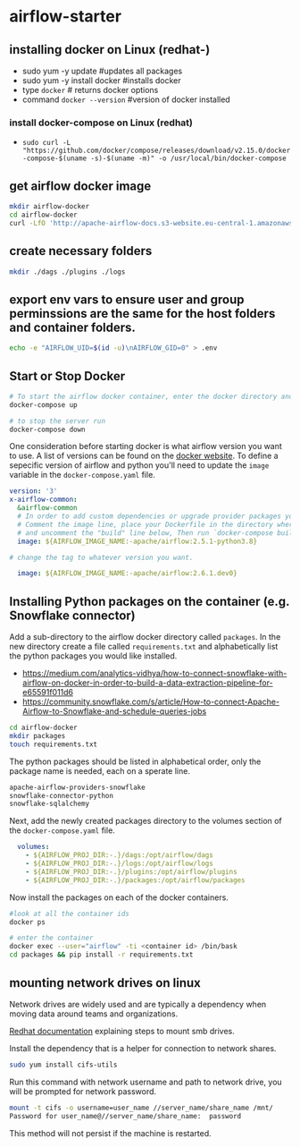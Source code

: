 # airflow-starter

## installing docker on Linux (redhat-)
  - sudo yum -y update         #updates all packages
  - sudo yum -y install docker #installs docker
  - type `docker` # returns docker options
  - command `docker --version` #version of docker installed
### install docker-compose on Linux (redhat)
  - `sudo curl -L "https://github.com/docker/compose/releases/download/v2.15.0/docker-compose-$(uname -s)-$(uname -m)" -o /usr/local/bin/docker-compose`
  
## get airflow docker image
```bash
mkdir airflow-docker
cd airflow-docker
curl -LfO 'http://apache-airflow-docs.s3-website.eu-central-1.amazonaws.com/docs/apache-airflow/latest/docker-compose.yaml'
```

## create necessary folders
```bash
mkdir ./dags ./plugins ./logs
```

## export env vars to ensure user and group perminssions are the same for the host folders and container folders.
```bash
echo -e "AIRFLOW_UID=$(id -u)\nAIRFLOW_GID=0" > .env
```

## Start or Stop Docker
```bash
# To start the airflow docker container, enter the docker directory and run.
docker-compose up

# to stop the server run
docker-compose down
```

One consideration before starting docker is what airflow version you want to use. A list of versions can be found on the [docker website](https://hub.docker.com/r/apache/airflow/tags). To define a sepecific version of airflow and python you'll need to update the `image` variable in the `docker-compose.yaml` file. 

```yaml
version: '3'
x-airflow-common:
  &airflow-common
  # In order to add custom dependencies or upgrade provider packages you can use your extended image.
  # Comment the image line, place your Dockerfile in the directory where you placed the docker-compose.yaml
  # and uncomment the "build" line below, Then run `docker-compose build` to build the images.
  image: ${AIRFLOW_IMAGE_NAME:-apache/airflow:2.5.1-python3.8}

# change the tag to whatever version you want.

  image: ${AIRFLOW_IMAGE_NAME:-apache/airflow:2.6.1.dev0}
```

## Installing Python packages on the container (e.g. Snowflake connector)
Add a sub-directory to the airflow docker directory called `packages`. In the new directory create a file called `requirements.txt` and alphabetically list the python packages you would like installed.

* https://medium.com/analytics-vidhya/how-to-connect-snowflake-with-airflow-on-docker-in-order-to-build-a-data-extraction-pipeline-for-e65591f011d6
* https://community.snowflake.com/s/article/How-to-connect-Apache-Airflow-to-Snowflake-and-schedule-queries-jobs

```bash
cd airflow-docker
mkdir packages
touch requirements.txt
```

The python packages should be listed in alphabetical order, only the package name is needed, each on a sperate line.
```bash
apache-airflow-providers-snowflake
snowflake-connector-python
snowflake-sqlalchemy
```

Next, add the newly created packages directory to the volumes section of the `docker-compose.yaml` file.
```yaml
  volumes:
    - ${AIRFLOW_PROJ_DIR:-.}/dags:/opt/airflow/dags
    - ${AIRFLOW_PROJ_DIR:-.}/logs:/opt/airflow/logs
    - ${AIRFLOW_PROJ_DIR:-.}/plugins:/opt/airflow/plugins
    - ${AIRFLOW_PROJ_DIR:-.}/packages:/opt/airflow/packages
```

Now install the packages on each of the docker containers.
```bash
#look at all the container ids
docker ps

# enter the container
docker exec --user="airflow" -ti <container id> /bin/bask
cd packages && pip install -r requirements.txt
```

## mounting network drives on linux
Network drives are widely used and are typically a dependency when moving data around teams and organizations.

[Redhat documentation](https://access.redhat.com/documentation/en-us/red_hat_enterprise_linux/8/html/managing_file_systems/mounting-an-smb-share-on-red-hat-enterprise-linux_managing-file-systems#proc_manually-mounting-an-smb-share_assembly_mounting-an-smb-share-on-red-hat-enterprise-linux) explaining steps to mount smb drives.

Install the dependency that is a helper for connection to network shares.
```bash
sudo yum install cifs-utils 
```

Run this command with network username and path to network drive, you will be prompted for network password.
```bash
mount -t cifs -o username=user_name //server_name/share_name /mnt/
Password for user_name@//server_name/share_name:  password
```

This method will not persist if the machine is restarted.
